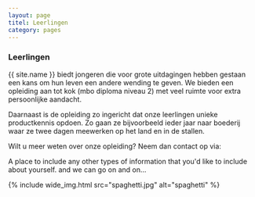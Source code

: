 ```yaml
---
layout: page
titel: Leerlingen
category: pages
---
```


### Leerlingen

{{ site.name }} biedt jongeren die voor grote uitdagingen hebben gestaan een kans om hun leven een andere wending te geven. We bieden een opleiding aan tot kok (mbo diploma niveau 2) met veel ruimte voor extra persoonlijke aandacht.

Daarnaast is de opleiding zo ingericht dat onze leerlingen unieke productkennis opdoen. Zo gaan ze bijvoorbeeld ieder jaar naar boederij waar ze twee dagen meewerken op het land en in de stallen.

Wilt u meer weten over onze opleiding? Neem dan contact op via:

A place to include any other types of information that you'd like to include about yourself. and we can go on and on...

{% include wide_img.html src="spaghetti.jpg" alt="spaghetti" %}

